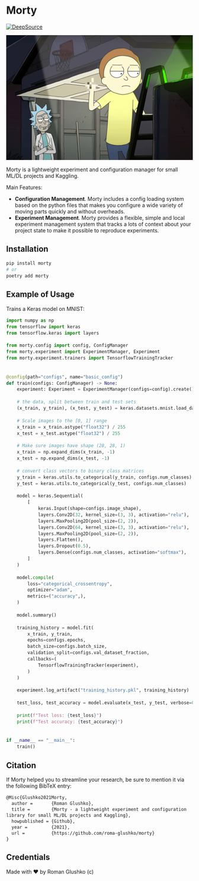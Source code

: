 # Morty

[![DeepSource](https://deepsource.io/gh/roma-glushko/morty.svg/?label=active+issues&show_trend=true)](https://deepsource.io/gh/roma-glushko/morty/?ref=repository-badge)

<img src="https://github.com/roma-glushko/morty/blob/master/img/morty-in-action.png?raw=true" width="600px" />

Morty is a lightweight experiment and configuration manager for small ML/DL projects and Kaggling.

Main Features:

- **Configuration Management**. Morty includes a config loading system based on the python files that makes you configure a wide variety of moving parts quickly and without overheads.
- **Experiment Management**. Morty provides a flexible, simple and local experiment management system that tracks a lots of context about your project state to make it possible to reproduce experiments.

## Installation

```bash
pip install morty
# or
poetry add morty
```

## Example of Usage

Trains a Keras model on MNIST:

```python
import numpy as np
from tensorflow import keras
from tensorflow.keras import layers

from morty.config import config, ConfigManager
from morty.experiment import ExperimentManager, Experiment
from morty.experiment.trainers import TensorflowTrainingTracker


@config(path="configs", name="basic_config")
def train(configs: ConfigManager) -> None:
    experiment: Experiment = ExperimentManager(configs=config).create()

    # the data, split between train and test sets
    (x_train, y_train), (x_test, y_test) = keras.datasets.mnist.load_data()

    # Scale images to the [0, 1] range
    x_train = x_train.astype("float32") / 255
    x_test = x_test.astype("float32") / 255

    # Make sure images have shape (28, 28, 1)
    x_train = np.expand_dims(x_train, -1)
    x_test = np.expand_dims(x_test, -1)

    # convert class vectors to binary class matrices
    y_train = keras.utils.to_categorical(y_train, configs.num_classes)
    y_test = keras.utils.to_categorical(y_test, configs.num_classes)

    model = keras.Sequential(
        [
            keras.Input(shape=configs.image_shape),
            layers.Conv2D(32, kernel_size=(3, 3), activation="relu"),
            layers.MaxPooling2D(pool_size=(2, 2)),
            layers.Conv2D(64, kernel_size=(3, 3), activation="relu"),
            layers.MaxPooling2D(pool_size=(2, 2)),
            layers.Flatten(),
            layers.Dropout(0.5),
            layers.Dense(configs.num_classes, activation="softmax"),
        ]
    )

    model.compile(
        loss="categorical_crossentropy",
        optimizer="adam",
        metrics=("accuracy",),
    )

    model.summary()

    training_history = model.fit(
        x_train, y_train,
        epochs=configs.epochs,
        batch_size=configs.batch_size,
        validation_split=configs.val_dataset_fraction,
        callbacks=(
            TensorflowTrainingTracker(experiment),
        )
    )

    experiment.log_artifact("training_history.pkl", training_history)

    test_loss, test_accuracy = model.evaluate(x_test, y_test, verbose=0)

    print(f"Test loss: {test_loss}")
    print(f"Test accuracy: {test_accuracy}")


if __name__ == "__main__":
    train()
```

## Citation

If Morty helped you to streamline your research, be sure to mention it via the following BibTeX entry:

```
@Misc{Glushko2021Morty,
  author =       {Roman Glushko},
  title =        {Morty - a lightweight experiment and configuration library for small ML/DL projects and Kaggling},
  howpublished = {Github},
  year =         {2021},
  url =          {https://github.com/roma-glushko/morty}
}
```

## Credentials

Made with ❤️ by Roman Glushko (c)
